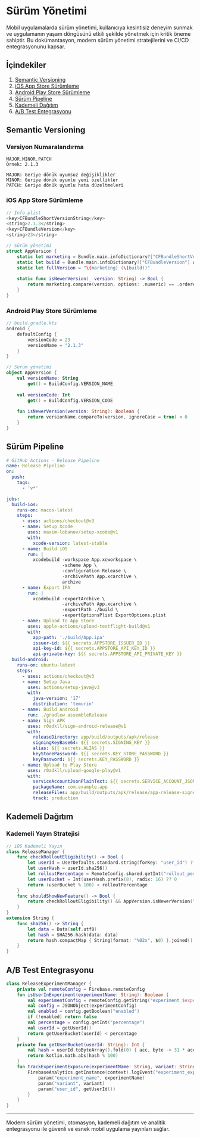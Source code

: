 # Sürüm Yönetimi

Mobil uygulamalarda sürüm yönetimi, kullanıcıya kesintisiz deneyim sunmak ve uygulamanın yaşam döngüsünü etkili şekilde yönetmek için kritik öneme sahiptir. Bu dokümantasyon, modern sürüm yönetimi stratejilerini ve CI/CD entegrasyonunu kapsar.

## İçindekiler
1. [Semantic Versioning](#semantic-versioning)
2. [iOS App Store Sürümleme](#ios-app-store-sürümleme)
3. [Android Play Store Sürümleme](#android-play-store-sürümleme)
4. [Sürüm Pipeline](#sürüm-pipeline)
5. [Kademeli Dağıtım](#kademeli-dağıtım)
6. [A/B Test Entegrasyonu](#ab-test-entegrasyonu)

## Semantic Versioning

### Versiyon Numaralandırma
```
MAJOR.MINOR.PATCH
Örnek: 2.1.3

MAJOR: Geriye dönük uyumsuz değişiklikler
MINOR: Geriye dönük uyumlu yeni özellikler
PATCH: Geriye dönük uyumlu hata düzeltmeleri
```

### iOS App Store Sürümleme
```swift
// Info.plist
<key>CFBundleShortVersionString</key>
<string>2.1.3</string>
<key>CFBundleVersion</key>
<string>23</string>

// Sürüm yönetimi
struct AppVersion {
    static let marketing = Bundle.main.infoDictionary?["CFBundleShortVersionString"] as? String ?? "Unknown"
    static let build = Bundle.main.infoDictionary?["CFBundleVersion"] as? String ?? "Unknown"
    static let fullVersion = "\(marketing) (\(build))"
    
    static func isNewerVersion(_ version: String) -> Bool {
        return marketing.compare(version, options: .numeric) == .orderedAscending
    }
}
```

### Android Play Store Sürümleme
```kotlin
// build.gradle.kts
android {
    defaultConfig {
        versionCode = 23
        versionName = "2.1.3"
    }
}

// Sürüm yönetimi
object AppVersion {
    val versionName: String
        get() = BuildConfig.VERSION_NAME
    
    val versionCode: Int
        get() = BuildConfig.VERSION_CODE
    
    fun isNewerVersion(version: String): Boolean {
        return versionName.compareTo(version, ignoreCase = true) < 0
    }
}
```

## Sürüm Pipeline

```yaml
# GitHub Actions - Release Pipeline
name: Release Pipeline
on:
  push:
    tags:
      - 'v*'

jobs:
  build-ios:
    runs-on: macos-latest
    steps:
      - uses: actions/checkout@v3
      - name: Setup Xcode
        uses: maxim-lobanov/setup-xcode@v1
        with:
          xcode-version: latest-stable
      - name: Build iOS
        run: |
          xcodebuild -workspace App.xcworkspace \
                     -scheme App \
                     -configuration Release \
                     -archivePath App.xcarchive \
                     archive
      - name: Export IPA
        run: |
          xcodebuild -exportArchive \
                     -archivePath App.xcarchive \
                     -exportPath ./build \
                     -exportOptionsPlist ExportOptions.plist
      - name: Upload to App Store
        uses: apple-actions/upload-testflight-build@v1
        with:
          app-path: './build/App.ipa'
          issuer-id: ${{ secrets.APPSTORE_ISSUER_ID }}
          api-key-id: ${{ secrets.APPSTORE_API_KEY_ID }}
          api-private-key: ${{ secrets.APPSTORE_API_PRIVATE_KEY }}
  build-android:
    runs-on: ubuntu-latest
    steps:
      - uses: actions/checkout@v3
      - name: Setup Java
        uses: actions/setup-java@v3
        with:
          java-version: '17'
          distribution: 'temurin'
      - name: Build Android
        run: ./gradlew assembleRelease
      - name: Sign APK
        uses: r0adkll/sign-android-release@v1
        with:
          releaseDirectory: app/build/outputs/apk/release
          signingKeyBase64: ${{ secrets.SIGNING_KEY }}
          alias: ${{ secrets.ALIAS }}
          keyStorePassword: ${{ secrets.KEY_STORE_PASSWORD }}
          keyPassword: ${{ secrets.KEY_PASSWORD }}
      - name: Upload to Play Store
        uses: r0adkll/upload-google-play@v1
        with:
          serviceAccountJsonPlainText: ${{ secrets.SERVICE_ACCOUNT_JSON }}
          packageName: com.example.app
          releaseFiles: app/build/outputs/apk/release/app-release-signed.apk
          track: production
```

## Kademeli Dağıtım

### Kademeli Yayın Stratejisi
```swift
// iOS Kademeli Yayın
class ReleaseManager {
    func checkRolloutEligibility() -> Bool {
        let userId = UserDefaults.standard.string(forKey: "user_id") ?? ""
        let userHash = userId.sha256()
        let rolloutPercentage = RemoteConfig.shared.getInt("rollout_percentage", defaultValue: 0)
        let userBucket = Int(userHash.prefix(8), radix: 16) ?? 0
        return (userBucket % 100) < rolloutPercentage
    }
    func shouldShowNewFeature() -> Bool {
        return checkRolloutEligibility() && AppVersion.isNewerVersion("2.1.0")
    }
}
extension String {
    func sha256() -> String {
        let data = Data(self.utf8)
        let hash = SHA256.hash(data: data)
        return hash.compactMap { String(format: "%02x", $0) }.joined()
    }
}
```

## A/B Test Entegrasyonu

```kotlin
class ReleaseExperimentManager {
    private val remoteConfig = Firebase.remoteConfig
    fun isUserInExperiment(experimentName: String): Boolean {
        val experimentConfig = remoteConfig.getString("experiment_$experimentName")
        val config = JSONObject(experimentConfig)
        val enabled = config.getBoolean("enabled")
        if (!enabled) return false
        val percentage = config.getInt("percentage")
        val userId = getUserId()
        return getUserBucket(userId) < percentage
    }
    private fun getUserBucket(userId: String): Int {
        val hash = userId.toByteArray().fold(0) { acc, byte -> 31 * acc + byte.toInt() }
        return kotlin.math.abs(hash % 100)
    }
    fun trackExperimentExposure(experimentName: String, variant: String) {
        FirebaseAnalytics.getInstance(context).logEvent("experiment_exposure") {
            param("experiment_name", experimentName)
            param("variant", variant)
            param("user_id", getUserId())
        }
    }
}
```

---

Modern sürüm yönetimi, otomasyon, kademeli dağıtım ve analitik entegrasyonu ile güvenli ve esnek mobil uygulama yayınları sağlar.
